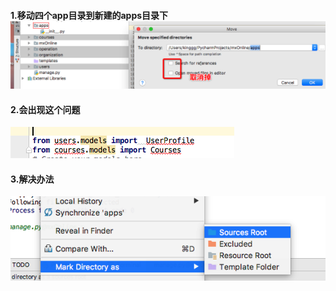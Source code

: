 #### 1.移动四个app目录到新建的apps目录下 ![](/assets/Snip20170720_8.png) 

#### 2.会出现这个问题

  
![](/assets/Snip20170720_9.png)  


#### 3.解决办法

  
![](/assets/Snip20170720_10.png)





